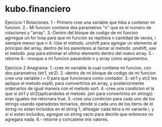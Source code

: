 # kubo.financiero
Ejercicio 1 Rotaciones.
1.- Primero cree una variable que hiba a contener mi  funcion.
2.- Mi funcion contiene dos parametros "n" que es el numero de rotaciones y "array".
3.-Dentro del bloque de codigo de mi funcion agrregue un for loop para que mi funcion se repitiera n cantidad de veces, i siempre menor que n
4.-Use el metodo .unshift para agregar un elemento al principio del array, dentro de los parentesis al llamar al metodo .unshift, use el metodo .pop para eliminar el ultimo elemento dentro del nuevo array.
5.- retorne
6.- invoque a mi funcion pasandole n y array como argumentos.

Ejercicio 2 Anagrama.
1.-cree mi variable la cual contiene mi funcion, con dos parametros (str1, str2).
2.-dentro de mi bloque de codigo de mi funcion cree una variable i = 0 para que funcionara como contador.
3.-str1 y str2 les aplique el metodo esplit, para comvertirlos en array, y posteriormente ordenarlos de igual manera con el metodo sort.
4.-cree una condicion el la que si str1 y str2(aplicandoles el metodo .join para convertirlos en strings) eran iguales me retornara true.
5.-cree una condicion para cada uno de los strings usando operadores ternarios, donde si cada uno de los items de el string no estan incluidos en el string 1, afreagar cada letra a mi varianle i, y si si estan incluidos, agregue un string vacio para decirle que entonces no agregara nada.
6.- retorne y concatene mis valores.


